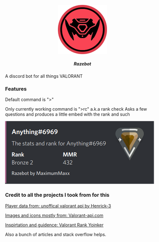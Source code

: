 <p align="center">
    <a href="https://github.com/MaximumMaxxx/Razebot/blob/main/assets/Valobot%20logo%20raze%20thicckened.png?raw=true">
        <img src="assets/Valobot logo raze thicckened.png" alt="Logo" width="160" height="160">
    </a>
<h5 align="center"> Razebot</h5>
</p>

A discord bot for all things VALORANT

<h3>Features</h3>
Default command is ">"

Only currently working command is ">rc" a.k.a rank check
Asks a few questions and produces a little embed with the rank and such

![Screenshot](https://github.com/MaximumMaxxx/Razebot/blob/main/assets/razebot%20sample%20output.png?raw=true)


<h3>Credit to all the projects I took from for this</h3>

[Player data from: unoffical valorant api by Henrick-3](https://github.com/Henrik-3/unofficial-valorant-api)

[Images and icons mostly from: Valorant-api.com](https://dash.valorant-api.com)

[Inspirtation and guidence: Valorant Rank Yoinker](https://github.com/isaacKenyon/VALORANT-rank-yoinker)

Also a bunch of articles and stack overflow helps.
